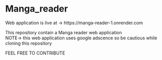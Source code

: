 # Manga_reader

<p> Web application is live at -> https://manga-reader-1.onrender.com </p> 
This repository contain a Manga reader web application 
<br> 
NOTE-> this web application uses google adscence so be cautious while cloning this repository

FEEL FREE TO CONTRIBUTE

